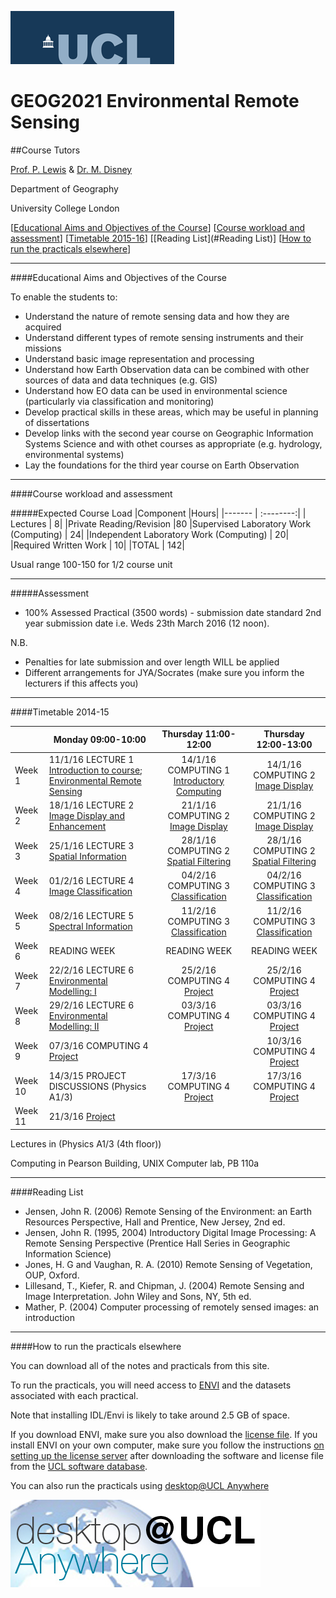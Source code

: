 ![UCL](images/ucl_logo.png)

# GEOG2021 Environmental Remote Sensing

##Course Tutors

[Prof. P. Lewis](http://www2.geog.ucl.ac.uk/~plewis) & [Dr. M. Disney](http://www.geog.ucl.ac.uk/about-the-department/people/academic-staff/mat-disney)

Department of Geography
    
University College London
    

[[Educational Aims and Objectives of the Course](#Education)]  [[Course workload and assessment](#workload)] [[Timetable 2015-16](#Timetable)] [[Reading List](#Reading List)] [[How to run the practicals elsewhere](#elsewhere)]

-----------------------------------


####<a name="Education">Educational Aims and Objectives of the Course</a>

 To enable the students to: 
 
+ Understand the nature of remote sensing data and how they are acquired
+ Understand different types of remote sensing instruments and their missions
+ Understand basic image representation and processing
+ Understand how Earth Observation data can be combined with other sources of data and data techniques (e.g. GIS)
+ Understand how EO data can be used in environmental science (particularly via classification and monitoring)
+ Develop practical skills in these areas, which may be useful in planning of dissertations
+ Develop links with the second year course on Geographic Information Systems Science and with othet courses as appropriate (e.g. hydrology, environmental systems)
+ Lay the foundations for the third year course on Earth Observation

-----------------------------------


####<a name="workload">Course workload and assessment</a>

#####Expected Course Load
|Component 	|Hours|
|-------  | :--------:|
| Lectures | 	8|
|Private Reading/Revision 	|80
|Supervised Laboratory Work (Computing) |	24|
|Independent Laboratory Work (Computing) |	20|
|Required Written Work |	10|
|TOTAL |	142|

Usual range 100-150 for 1/2 course unit 


-----------------------------------


#####Assessment

+ 100% Assessed Practical (3500 words) - submission date standard 2nd year submission date i.e. Weds 23th March 2016 (12 noon).

N.B.

- Penalties for late submission and over length WILL be applied
- Different arrangements for JYA/Socrates (make sure you inform the lecturers if this affects you)

-----------------------------------


####<a name="Timetable">Timetable 2014-15</a>


|  | Monday 09:00-10:00 | Thursday 11:00-12:00 | Thursday 12:00-13:00 |
| -------------------|  -------------------| :-----------------: | :------------------: |
| Week 1 | 11/1/16 LECTURE 1 [Introduction to course; Environmental Remote Sensing](https://www.dropbox.com/s/m8x67x886ozijgm/lecture1.ppt?dl=0) | 14/1/16 COMPUTING 1 [Introductory Computing](basicUnixFileMgr.html)|14/1/16 COMPUTING 2 [Image Display](ImageDisplay.ipynb)|
| Week 2 | 18/1/16 LECTURE 2 [Image Display and Enhancement](https://www.dropbox.com/s/im466q7nsvrf77w/lecture2.ppt?dl=0) | 21/1/16 COMPUTING 2 [Image Display](ImageDisplay.ipynb)| 21/1/16 COMPUTING 2 [Image Display](ImageDisplay.ipynb)|
| Week 3 | 25/1/16 LECTURE 3 [Spatial Information](https://www.dropbox.com/s/q456rxua4ib635f/lecture5.ppt?dl=0) | 28/1/16 COMPUTING 2 [Spatial Filtering](practical2)| 28/1/16 COMPUTING 2 [Spatial Filtering](practical2)|
| Week 4 | 01/2/16 LECTURE 4 [Image Classification](https://www.dropbox.com/s/ikuvkdfvrhb8inz/lecture4.ppt?dl=0) | 04/2/16 COMPUTING 3 [Classification](practical3)| 04/2/16 COMPUTING 3 [Classification](practical3)|
| Week 5 | 08/2/16 LECTURE 5 [Spectral Information](https://www.dropbox.com/s/xc5zwglb5843eol/lecture3.ppt?dl=0) | 11/2/16 COMPUTING 3 [Classification](practical3)| 11/2/16 COMPUTING 3 [Classification](practical3)|
| Week 6 | READING WEEK | READING WEEK | READING WEEK |
| Week 7 | 22/2/16 LECTURE 6 [Environmental Modelling: I](https://www.dropbox.com/s/lnsk8ocn2258nyr/modelling1.ppt?dl=0) | 25/2/16 COMPUTING 4 [Project](project)| 25/2/16 COMPUTING 4 [Project](project)|
| Week 8 | 29/2/16 LECTURE 6 [Environmental Modelling: II](https://www.dropbox.com/s/jmvq5d08nxy5s6d/modelling2.ppt?dl=0) | 03/3/16 COMPUTING 4 [Project](project)| 03/3/16 COMPUTING 4 [Project](project)|
| Week 9 | 07/3/16  COMPUTING 4 [Project](project)| | 10/3/16 COMPUTING 4 [Project](project)| 10/3/16 COMPUTING 4 [Project](project)|
| Week 10 | 14/3/15 PROJECT DISCUSSIONS (Physics A1/3)| 17/3/16 COMPUTING 4 [Project](project)| 17/3/16 COMPUTING 4 [Project](project)|
| Week 11 | 21/3/16 [Project](project)| | |


Lectures in (Physics A1/3 (4th floor))

Computing in Pearson Building, UNIX Computer lab, PB 110a 


-----------------------------------


####<a name="Reading List">Reading List</a>

- Jensen, John R. (2006) Remote Sensing of the Environment: an Earth Resources Perspective, Hall and Prentice, New Jersey, 2nd ed.
- Jensen, John R. (1995, 2004) Introductory Digital Image Processing: A Remote Sensing Perspective (Prentice Hall Series in Geographic Information Science)
- Jones, H. G and Vaughan, R. A. (2010) Remote Sensing of Vegetation, OUP, Oxford.
- Lillesand, T., Kiefer, R. and Chipman, J. (2004) Remote Sensing and Image Interpretation. John Wiley and Sons, NY, 5th ed.
- Mather, P. (2004) Computer processing of remotely sensed images: an introduction 


-----------------------------------



####<a name="elsewhere">How to run the practicals elsewhere</a>

You can download all of the notes and practicals from this site.

To run the practicals, you will need access to [ENVI](http://swdb.ucl.ac.uk/package/view/id/142?filter=envi) and the datasets associated with each practical.

Note that installing IDL/Envi is likely to take around 2.5 GB of space.

If you download ENVI, make sure you also download the [license file](http://swdb.ucl.ac.uk/package/download/id/142/fileId/1539). If you install ENVI on your own computer, make sure you follow the instructions [on setting up the license server](http://www.exelisvis.com/Support/HelpArticlesDetail/TabId/219/ArtMID/900/ArticleID/4660/4660.aspx) after downloading the software and license file from the [UCL software database](http://swdb.ucl.ac.uk).

You can also run the practicals using [desktop@UCL Anywhere](http://www.ucl.ac.uk/isd/services/desktops/students/desktop-anywhere)

![desktop@UCL Anywhere](images/desktop-ucl-anywhere-logo-globe.jpg)

